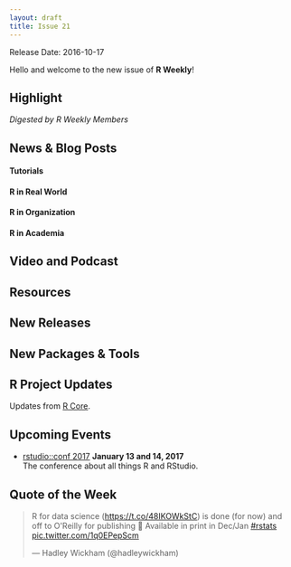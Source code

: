 ```yaml
---
layout: draft
title: Issue 21
---
```


Release Date: 2016-10-17

Hello and welcome to the new issue of **R Weekly**!

## Highlight

*Digested by R Weekly Members*


## News & Blog Posts

#### Tutorials



#### R in Real World



#### R in Organization



#### R in Academia



## Video and Podcast



## Resources



## New Releases



## New Packages & Tools




## R Project Updates

Updates from [R Core](http://developer.r-project.org/blosxom.cgi/R-devel/NEWS).



## Upcoming Events

+ [rstudio::conf 2017](https://www.rstudio.com/conference/)  **January 13 and 14, 2017** <br>
The conference about all things R and RStudio.<br /> 

## Quote of the Week

<blockquote class="twitter-tweet" data-lang="en"><p lang="en" dir="ltr">R for data science (<a href="https://t.co/48IKOWkStC">https://t.co/48IKOWkStC</a>) is done (for now) and off to O&#39;Reilly for publishing 🎉 Available in print in Dec/Jan <a href="https://twitter.com/hashtag/rstats?src=hash">#rstats</a> <a href="https://t.co/1q0EPepScm">pic.twitter.com/1q0EPepScm</a></p>&mdash; Hadley Wickham (@hadleywickham) <a href="https://twitter.com/hadleywickham/status/784780387180425217"></a></blockquote>


<p><small id="page_view">&nbsp;</small></p>
